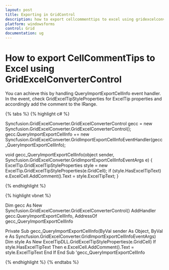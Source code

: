```yaml
---
layout: post
title: Exporting in GridControl
description: how to export cellcommenttips to excel using gridexcelconvertercontrol
platform: windowsforms
control: Grid
documentation: ug
---
```


# How to export CellCommentTips to Excel using GridExcelConverterControl

You can achieve this by handling QueryImportExportCellInfo event handler. In the event, check GridExcelTipStyleProperties for ExcelTip properties and accordingly add the comment to the IRange.

{% tabs %}
{% highlight c# %}

Syncfusion.GridExcelConverter.GridExcelConverterControl gecc = new Syncfusion.GridExcelConverter.GridExcelConverterControl();
gecc.QueryImportExportCellInfo += new Syncfusion.GridExcelConverter.GridImportExportCellInfoEventHandler(gecc_QueryImportExportCellInfo);

void gecc_QueryImportExportCellInfo(object sender, Syncfusion.GridExcelConverter.GridImportExportCellInfoEventArgs e)
{
ExcelTip.GridExcelTipStyleProperties style = new ExcelTip.GridExcelTipStyleProperties(e.GridCell);
if (style.HasExcelTipText)
e.ExcelCell.AddComment().Text = style.ExcelTipText;
}

{% endhighlight %}

{% highlight vbnet %}

Dim gecc As New Syncfusion.GridExcelConverter.GridExcelConverterControl()
AddHandler gecc.QueryImportExportCellInfo, AddressOf gecc_QueryImportExportCellInfo

Private Sub gecc_QueryImportExportCellInfo(ByVal sender As Object, ByVal e As Syncfusion.GridExcelConverter.GridImportExportCellInfoEventArgs)
Dim style As New ExcelTipDLL.GridExcelTipStyleProperties(e.GridCell)
If style.HasExcelTipText Then
e.ExcelCell.AddComment().Text = style.ExcelTipText
End If
End Sub 'gecc_QueryImportExportCellInfo

{% endhighlight %}
{% endtabs %}